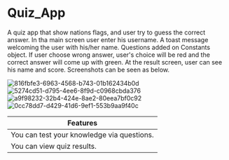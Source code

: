 # Quiz_App
A quiz app that show nations flags, and user try to guess the correct answer. In tha main screen user enter his username. A toast message welcoming the user with his/her name.
Questions added on Constants object. If user choose wrong answer, user's choice will be red and the correct answer will come up with green. At the result screen, user 
can see his name and score. Screenshots can be seen as below.

<table align="center">
 <thead>
  <tr>
   <th> Features </th>
  </tr>
 </thead>
 <tbody>
  <tr><td>You can test your knowledge via questions.</td></tr>
  <tr><td>You can view quiz results.</td></tr>


![816fbfe3-6963-4568-b743-01b162434b0d](https://user-images.githubusercontent.com/73395346/158450613-b4dd2fdb-97b0-4507-846f-e49853327f03.jpg)
![5274cd51-d795-4ee6-8f9d-c0968cbda376](https://user-images.githubusercontent.com/73395346/158450649-3081a625-d74a-4c83-a363-e71fae4480a3.jpg)
![a9f98232-32b4-424e-8ae2-80eea7bf0c92](https://user-images.githubusercontent.com/73395346/158450660-a29da23d-0d60-4232-afb9-2b6e87c74db4.jpg)
![0cc78dd7-d429-41d6-9ef1-553b9aa9f40c](https://user-images.githubusercontent.com/73395346/158450678-8d5f20b1-b28e-4e15-ab7d-dcf89b237f33.jpg)
